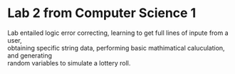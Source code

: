 # Lab 2 from Computer Science 1
Lab entailed logic error correcting, learning to get full lines of inpute from a user,<br/>
obtaining specific string data, performing basic mathimatical caluculation, and generating<br/>
random variables to simulate a lottery roll.
